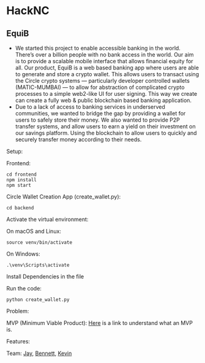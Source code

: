 # HackNC

## EquiB
- We started this project to enable accessible banking in the world. There’s over a billion people with no bank access in the world. Our aim is to provide a scalable mobile interface that allows financial equity for all. Our product, EquiB is a web based banking app where users are able to generate and store a crypto wallet. This allows users to transact using the Circle crypto systems — particularly developer controlled wallets (MATIC-MUMBAI) — to allow for abstraction of complicated crypto processes to a simple web2-like UI for user signing. This way we create can create a fully web & public blockchain based banking application.
- Due to a lack of access to banking services in underserved communities, we wanted to bridge the gap by providing a wallet for users to safely store their money. We also wanted to provide P2P transfer systems, and allow users to earn a yield on their investment on our savings platform. Using the blockchain to allow users to quickly and securely transfer money according to their needs.

Setup:

Frontend:
```
cd frontend
npm install
npm start
```

Circle Wallet Creation App (create_wallet.py):
```
cd backend
```
Activate the virtual environment:

On macOS and Linux:
```
source venv/bin/activate
```
On Windows:
```
.\venv\Scripts\activate
```
Install Dependencies in the file

Run the code:
```
python create_wallet.py
```

Problem:

MVP (Minimum Viable Product):
[Here](https://en.wikipedia.org/wiki/Minimum_viable_product) is a link to understand what an MVP is.

Features:

Team: [Jay](https://github.com/jaykomarraju/), [Bennett](https://github.com/bennettzug), [Kevin](https://github.com/bobby-cmd/)
